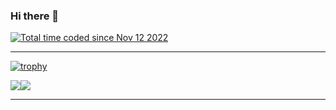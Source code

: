### Hi there 👋
<a href="https://wakatime.com/@b6a19e12-2a7e-475a-bf73-a9cfd0fc48e6"><img src="https://wakatime.com/badge/user/b6a19e12-2a7e-475a-bf73-a9cfd0fc48e6.svg" alt="Total time coded since Nov 12 2022" /></a>
<hr>

[![trophy](https://github-profile-trophy.vercel.app/?username=naomieow&theme=tokyonight&column=-1)](https://github.com/ryo-ma/github-profile-trophy)

<img align="center" src="https://github-readme-stats.vercel.app/api/top-langs/?username=naomieow&theme=tokyonight&langs_count=5"/><img align="center" src="https://github-readme-stats.vercel.app/api?username=naomieow&show_icons=true&theme=tokyonight"/>
<hr>

